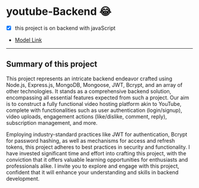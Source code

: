 # youtube-Backend :joy:

- [x] this project is on backend with javaScript

- [Model Link](https://app.eraser.io/workspace/WAtDziSvROlMWBR7y8I4?origin=share)

---

## Summary of this project

This project represents an intricate backend endeavor crafted using Node.js, Express.js, MongoDB, Mongoose, JWT, Bcrypt, and an array of other technologies. It stands as a comprehensive backend solution, encompassing all essential features expected from such a project. Our aim is to construct a fully functional video hosting platform akin to YouTube, complete with functionalities such as user authentication (login/signup), video uploads, engagement actions (like/dislike, comment, reply), subscription management, and more.

Employing industry-standard practices like JWT for authentication, Bcrypt for password hashing, as well as mechanisms for access and refresh tokens, this project adheres to best practices in security and functionality. I have invested significant time and effort into crafting this project, with the conviction that it offers valuable learning opportunities for enthusiasts and professionals alike. I invite you to explore and engage with this project, confident that it will enhance your understanding and skills in backend development.
